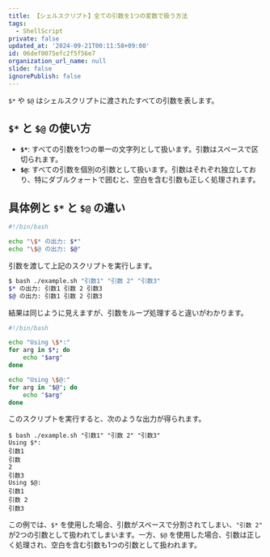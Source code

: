 ```yaml
---
title: 【シェルスクリプト】全ての引数を1つの変数で扱う方法
tags:
  - ShellScript
private: false
updated_at: '2024-09-21T00:11:58+09:00'
id: 06def0075efc2f5f56e7
organization_url_name: null
slide: false
ignorePublish: false
---
```

`$*` や `$@` はシェルスクリプトに渡されたすべての引数を表します。

## `$*` と `$@` の使い方

- **`$*`**: すべての引数を1つの単一の文字列として扱います。引数はスペースで区切られます。
- **`$@`**: すべての引数を個別の引数として扱います。引数はそれぞれ独立しており、特にダブルクォートで囲むと、空白を含む引数も正しく処理されます。

## 具体例と `$*` と `$@` の違い

```bash:example.sh
#!/bin/bash

echo "\$* の出力: $*"
echo "\$@ の出力: $@"
```

引数を渡して上記のスクリプトを実行します。

```bash
$ bash ./example.sh "引数1" "引数 2" "引数3"
$* の出力: 引数1 引数 2 引数3
$@ の出力: 引数1 引数 2 引数3
```

結果は同じように見えますが、引数をループ処理すると違いがわかります。

```bash:example.sh
#!/bin/bash

echo "Using \$*:"
for arg in $*; do
    echo "$arg"
done

echo "Using \$@:"
for arg in "$@"; do
    echo "$arg"
done
```

このスクリプトを実行すると、次のような出力が得られます。

```terminal
$ bash ./example.sh "引数1" "引数 2" "引数3"
Using $*:
引数1
引数
2
引数3
Using $@:
引数1
引数 2
引数3

```

この例では、`$*` を使用した場合、引数がスペースで分割されてしまい、`"引数 2"` が2つの引数として扱われてしまいます。一方、`$@` を使用した場合、引数は正しく処理され、空白を含む引数も1つの引数として扱われます。
